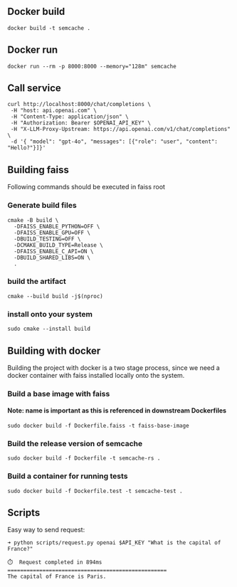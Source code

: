 ## Docker build

`docker build -t semcache .`

## Docker run

`docker run --rm -p 8000:8000 --memory="128m" semcache`

## Call service

```shell
curl http://localhost:8000/chat/completions \
 -H "host: api.openai.com" \
 -H "Content-Type: application/json" \
 -H "Authorization: Bearer $OPENAI_API_KEY" \
 -H "X-LLM-Proxy-Upstream: https://api.openai.com/v1/chat/completions" \
 -d '{ "model": "gpt-4o", "messages": [{"role": "user", "content": "Hello?"}]}'
```

## Building faiss

Following commands should be executed in faiss root

### Generate build files

```shell
cmake -B build \
  -DFAISS_ENABLE_PYTHON=OFF \
  -DFAISS_ENABLE_GPU=OFF \
  -DBUILD_TESTING=OFF \
  -DCMAKE_BUILD_TYPE=Release \
  -DFAISS_ENABLE_C_API=ON \
  -DBUILD_SHARED_LIBS=ON \
  .
```

### build the artifact

```shell
cmake --build build -j$(nproc)
```

### install onto your system

```shell
sudo cmake --install build
```

## Building with docker

Building the project with docker is a two stage process, since we need a docker container with faiss installed locally onto the system.

### Build a base image with faiss 

#### Note: name is important as this is referenced in downstream Dockerfiles

```shell
sudo docker build -f Dockerfile.faiss -t faiss-base-image
```

### Build the release version of semcache

```shell
sudo docker build -f Dockerfile -t semcache-rs .
```

### Build a container for running tests

```shell
sudo docker build -f Dockerfile.test -t semcache-test .
```

## Scripts

Easy way to send request:

```shell
➜ python scripts/request.py openai $API_KEY "What is the capital of France?"

⏱️  Request completed in 894ms
==================================================
The capital of France is Paris.
```
